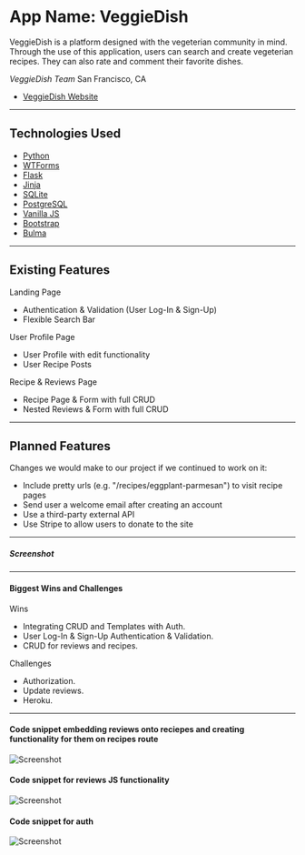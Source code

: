 # App Name: VeggieDish

VeggieDish is a platform designed with the vegeterian community in mind. Through the use of this application, users can search and create vegeterian recipes. They can also rate and comment their favorite dishes.

_VeggieDish Team_
San Francisco, CA

- [VeggieDish Website](https://veggiedish-api-heroku.herokuapp.com/)

---

## Technologies Used
- [Python](https://www.python.org/)
- [WTForms](https://wtforms.readthedocs.io/en/stable/)
- [Flask](http://flask.pocoo.org/docs/1.0/)
- [Jinja](http://jinja.pocoo.org/)
- [SQLite](https://www.sqlite.org/index.html)
- [PostgreSQL](https://www.postgresql.org/)
- [Vanilla JS]()
- [Bootstrap](https://getbootstrap.com/)
- [Bulma](https://bulma.io/)

---

## Existing Features

Landing Page

- Authentication & Validation (User Log-In & Sign-Up)
- Flexible Search Bar

User Profile Page

- User Profile with edit functionality
- User Recipe Posts

Recipe & Reviews Page

- Recipe Page & Form with full CRUD
- Nested Reviews & Form with full CRUD


---

## Planned Features

Changes we would make to our project if we continued to work on it:

- Include pretty urls (e.g. "/recipes/eggplant-parmesan") to visit recipe pages
- Send user a welcome email after creating an account
- Use a third-party external API
- Use Stripe to allow users to donate to the site

---

##### Screenshot


---

#### Biggest Wins and Challenges

Wins

- Integrating CRUD and Templates with Auth.
- User Log-In & Sign-Up Authentication & Validation.
- CRUD for reviews and recipes.

Challenges

- Authorization.
- Update reviews.
- Heroku.

---


#### Code snippet embedding reviews onto reciepes and creating functionality for them on recipes route

![Screenshot](../master/assets/code-snippet-veggiedish.png)

#### Code snippet for reviews JS functionality

![Screenshot](../master/assets/code-snippet-js.png)

#### Code snippet for auth

![Screenshot ](../master/assets/Project-3-auth.png)
